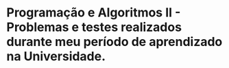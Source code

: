 ﻿# Programação e Algoritmos II - Problemas e testes realizados durante meu período de aprendizado na Universidade.
